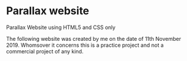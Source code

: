 # Parallax website
Parallax Website using HTML5 and CSS only

The following website was created by me on the date of 11th November 2019. Whomsover it concerns this is a practice project and not a commercial project of any kind. 
